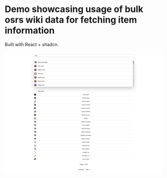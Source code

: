 # Demo showcasing usage of bulk osrs wiki data for fetching item information

Built with React + shadcn.

![Showcase](image.png)
